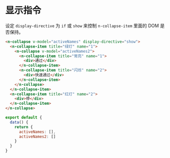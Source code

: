 # 显示指令
设定 `display-directive` 为 `if` 或 `show` 来控制 `n-collapse-item` 里面的 DOM 是否保持。
```html
<n-collapse v-model="activeNames" display-directive="show">
  <n-collapse-item title="绿灯" name="1">
    <n-collapse v-model="activeNames2">
      <n-collapse-item title="常亮" name="1">
        <div>通过</div>
      </n-collapse-item>
      <n-collapse-item title="闪烁" name="2">
        <div>快速通过</div>
      </n-collapse-item>
    </n-collapse>
  </n-collapse-item>
  <n-collapse-item title="红灯" name="2">
    <div>停</div>
  </n-collapse-item>
</n-collapse>
```
```js
export default {
  data() {
    return {
      activeNames: [],
      activeNames2: []
    }
  }
}
```
